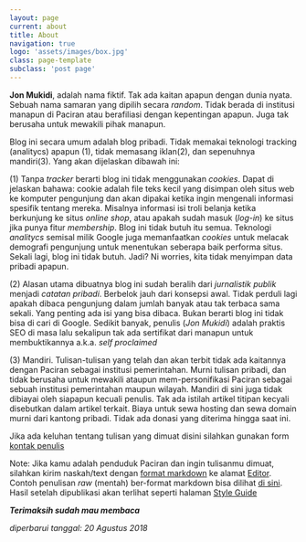 ```yaml
---
layout: page
current: about
title: About
navigation: true
logo: 'assets/images/box.jpg'
class: page-template
subclass: 'post page'
---
```



**Jon Mukidi**, adalah nama fiktif. Tak ada kaitan apapun dengan dunia nyata. Sebuah nama samaran yang dipilih secara _random_. Tidak berada di institusi manapun di Paciran atau berafiliasi dengan kepentingan apapun. Juga tak berusaha untuk mewakili pihak manapun.

Blog ini secara umum adalah blog pribadi. Tidak memakai teknologi tracking (analitycs) apapun (1), tidak memasang iklan(2), dan sepenuhnya mandiri(3). Yang akan dijelaskan dibawah ini:

(1) Tanpa _tracker_ berarti blog ini tidak menggunakan _cookies_. Dapat di jelaskan bahawa: cookie adalah file teks kecil yang disimpan oleh situs web ke komputer pengunjung dan akan dipakai ketika ingin mengenali informasi spesifik tentang mereka. Misalnya informasi isi troli belanja ketika berkunjung ke situs _online shop_, atau apakah sudah masuk (_log-in_) ke situs jika punya fitur _membership_. Blog ini tidak butuh itu semua. Teknologi _analitycs_ semisal milik Google juga memanfaatkan _cookies_ untuk melacak demografi pengunjung untuk menentukan seberapa baik performa situs. Sekali lagi, blog ini tidak butuh. Jadi? Ni worries, kita tidak menyimpan data pribadi apapun.

(2) Alasan utama dibuatnya blog ini sudah beralih dari _jurnalistik publik_ menjadi _catatan pribadi_. Berbelok jauh dari konsepsi awal. Tidak perduli lagi apakah dibaca pengunjung dalam jumlah banyak atau tak terbaca sama sekali. Yang penting ada isi yang bisa dibaca. Bukan berarti blog ini tidak bisa di cari di Google. Sedikit banyak, penulis (_Jon Mukidi_) adalah praktis SEO di masa lalu sekalipun tak ada sertifikat dari manapun untuk membuktikannya a.k.a. _self proclaimed_

(3) Mandiri. Tulisan-tulisan yang telah dan akan terbit tidak ada kaitannya dengan Paciran sebagai institusi pemerintahan. Murni tulisan pribadi, dan tidak berusaha untuk mewakili ataupun mem-personifikasi Paciran sebagai sebuah institusi pemerintahan maupun wilayah. Mandiri di sini juga tidak dibiayai oleh siapapun kecuali penulis. Tak ada istilah artikel titipan kecyali disebutkan dalam artikel terkait. Biaya untuk sewa hosting dan sewa domain murni dari kantong pribadi. Tidak ada donasi yang diterima hingga saat ini.

Jika ada keluhan tentang tulisan yang dimuat disini silahkan gunakan form [kontak penulis](/kontak)

Note: Jika kamu adalah penduduk Paciran dan ingin tulisanmu dimuat, silahkan kirim naskah/text dengan [format markdown](https://en.wikipedia.org/wiki/Markdown) ke alamat [Editor](mailto:editor@paciran.com). Contoh penulisan _raw_ (mentah) ber-format markdown bisa dilihat [di sini](https://raw.githubusercontent.com/knoacc/pcr/master/style-guide.md). Hasil setelah dipublikasi akan terlihat seperti halaman [Style Guide](/style-guide)



**_Terimaksih sudah mau membaca_**

_diperbarui tanggal: 20 Agustus 2018_
